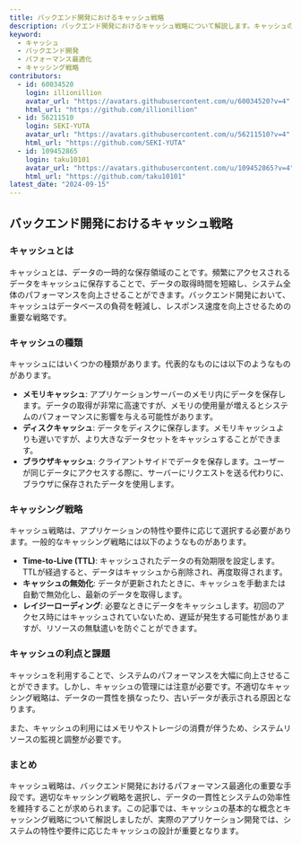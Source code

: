 ```yaml
---
title: バックエンド開発におけるキャッシュ戦略
description: バックエンド開発におけるキャッシュ戦略について解説します。キャッシュの基本的な概念から、効果的なキャッシュの活用方法、注意すべきポイントまでを紹介します。
keyword:
  - キャッシュ
  - バックエンド開発
  - パフォーマンス最適化
  - キャッシング戦略
contributors:
  - id: 60034520
    login: illionillion
    avatar_url: "https://avatars.githubusercontent.com/u/60034520?v=4"
    html_url: "https://github.com/illionillion"
  - id: 56211510
    login: SEKI-YUTA
    avatar_url: "https://avatars.githubusercontent.com/u/56211510?v=4"
    html_url: "https://github.com/SEKI-YUTA"
  - id: 109452865
    login: taku10101
    avatar_url: "https://avatars.githubusercontent.com/u/109452865?v=4"
    html_url: "https://github.com/taku10101"
latest_date: "2024-09-15"
---
```


## バックエンド開発におけるキャッシュ戦略

### キャッシュとは

キャッシュとは、データの一時的な保存領域のことです。頻繁にアクセスされるデータをキャッシュに保存することで、データの取得時間を短縮し、システム全体のパフォーマンスを向上させることができます。バックエンド開発において、キャッシュはデータベースの負荷を軽減し、レスポンス速度を向上させるための重要な戦略です。

### キャッシュの種類

キャッシュにはいくつかの種類があります。代表的なものには以下のようなものがあります。

- **メモリキャッシュ**: アプリケーションサーバーのメモリ内にデータを保存します。データの取得が非常に高速ですが、メモリの使用量が増えるとシステムのパフォーマンスに影響を与える可能性があります。
- **ディスクキャッシュ**: データをディスクに保存します。メモリキャッシュよりも遅いですが、より大きなデータセットをキャッシュすることができます。
- **ブラウザキャッシュ**: クライアントサイドでデータを保存します。ユーザーが同じデータにアクセスする際に、サーバーにリクエストを送る代わりに、ブラウザに保存されたデータを使用します。

### キャッシング戦略

キャッシュ戦略は、アプリケーションの特性や要件に応じて選択する必要があります。一般的なキャッシング戦略には以下のようなものがあります。

- **Time-to-Live (TTL)**: キャッシュされたデータの有効期限を設定します。TTLが経過すると、データはキャッシュから削除され、再度取得されます。
- **キャッシュの無効化**: データが更新されたときに、キャッシュを手動または自動で無効化し、最新のデータを取得します。
- **レイジーローディング**: 必要なときにデータをキャッシュします。初回のアクセス時にはキャッシュされていないため、遅延が発生する可能性がありますが、リソースの無駄遣いを防ぐことができます。

### キャッシュの利点と課題

キャッシュを利用することで、システムのパフォーマンスを大幅に向上させることができます。しかし、キャッシュの管理には注意が必要です。不適切なキャッシング戦略は、データの一貫性を損なったり、古いデータが表示される原因となります。

また、キャッシュの利用にはメモリやストレージの消費が伴うため、システムリソースの監視と調整が必要です。

### まとめ

キャッシュ戦略は、バックエンド開発におけるパフォーマンス最適化の重要な手段です。適切なキャッシング戦略を選択し、データの一貫性とシステムの効率性を維持することが求められます。この記事では、キャッシュの基本的な概念とキャッシング戦略について解説しましたが、実際のアプリケーション開発では、システムの特性や要件に応じたキャッシュの設計が重要となります。

